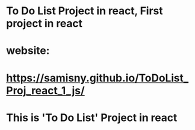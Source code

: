 # To Do List Project in react, First project in react 

# website:  
# https://samisny.github.io/ToDoList_Proj_react_1_js/
# This is 'To Do List' Project in react 
